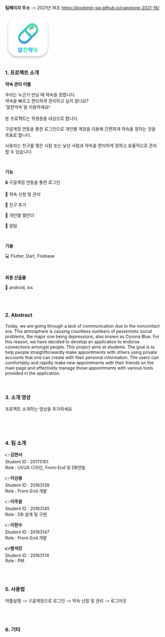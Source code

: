 **팀페이지 주소** -> 2021년 16조 https://kookmin-sw.github.io/capstone-2021-16/

![img2](./img2.png)

### 1. 프로젝트 소개

  **약속 관리 어플**

우리는 누군가 만날 때 약속을 정합니다. <br>
약속을 빠르고 편리하게 관리하고 싶지 않나요? <br> 
'알찬약속'을 이용하세요! <br>
<br>
본 프로젝트는 학생층을 대상으로 합니다. 

구글계정 연동을 통한 로그인으로 개인별 계정을 이용해 
간편하게 약속을 정하는 것을 목표로 합니다. 

사용자는 친구를 맺은 사람 또는 낯선 사람과 
약속을 편리하게 정하고 효율적으로 관리할 수 있습니다.

<br>

**기능** 

:lock: 구글계정 연동을 통한 로그인

:pushpin: 약속 신청 및 관리

:couple: 친구 추가

:calendar: 개인별 캘린더

:bell: 알림



<br>

**기술**

:computer: Flutter, Dart, Firebase

<br>

**최종 산출물**

:iphone: android, ios

<br>
<br>

### 2. Abstract<br>
Today, we are going through a lack of communication due to the noncontact era. This atmosphere is causing countless numbers of pessimistic social problems, the major one being depressions, also known as Corona Blue. For this reason, we have decided to develop an application to endorse connections amongst people. This project aims at students. The goal is to help people straightforwardly make appointments with others using private accounts that one can create with their personal information. The users can comfortably and rapidly make new appointments with their friends on the main page and effectively manage those appointments with various tools provided in the application.
<br>
<br>
<br>

### 3. 소개 영상

프로젝트 소개하는 영상을 추가하세요

<br>
<br>
<br>

### 4. 팀 소개

:point_right:**김현서**   
   Student ID : 20175161   
   Role : UI/UX 디자인, Front-End 및 DB연동
  <br>   

:point_right:**이선용**<br>
Student ID : 20163139 <br>
Role : Front-End 개발
   <br>

:point_right:**이주윤**<br>
Student ID : 20163145 <br>
Role : DB 설계 및 구현
   <br>

:point_right:**이헌수** <br>
Student ID : 20163147 <br>
Role : Front-End 개발
   <br>    

**:point_right:함석민** <br>
Student ID : 20163174 <br>
Role : PM

   <br>
   <br>

### 5. 사용법

어플실행 -> 구글계정으로 로그인 -> 약속 신청 및 관리 -> 로그아웃 


<br>
<br>

### 6. 기타


